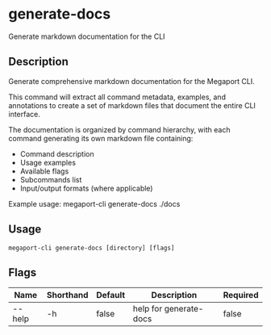 # generate-docs

Generate markdown documentation for the CLI

## Description

Generate comprehensive markdown documentation for the Megaport CLI.

This command will extract all command metadata, examples, and annotations
to create a set of markdown files that document the entire CLI interface.

The documentation is organized by command hierarchy, with each command
generating its own markdown file containing:
- Command description
- Usage examples
- Available flags
- Subcommands list
- Input/output formats (where applicable)

Example usage:
  megaport-cli generate-docs ./docs



## Usage

```
megaport-cli generate-docs [directory] [flags]
```







## Flags

| Name | Shorthand | Default | Description | Required |
|------|-----------|---------|-------------|----------|
| --help | -h | false | help for generate-docs | false |



